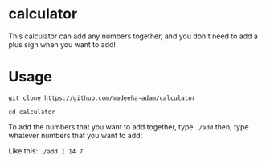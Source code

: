 # calculator

This calculator can add any numbers together, and you don't need to add a
plus sign when you want to add!

# Usage

`git clone https://github.com/madeeha-adam/calculator`

`cd calculator`

To add the numbers that you want to add together, type `./add` then, type whatever numbers that you want to add!

Like this: `./add 1 14 7`
